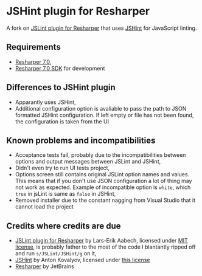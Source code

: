 # JSHint plugin for Resharper

A fork on [JSLint plugin for Resharper](http://resharperjslint.codeplex.com/) that uses 
[JSHint](http://www.jshint.com/) for JavaScript linting.

## Requirements
 - [Resharper 7.0](http://www.jetbrains.com/resharper/),
 - [Resharper 7.0 SDK](http://download.jetbrains.com/resharper/ReSharperSDK-7.1.96.msi) for development

## Differences to JSHint plugin
 - Apparantly uses JSHint,
 - Additional configuration option is avaliable to pass the path to JSON formatted JSHint configuration.
   If left empty or file has not been found, the configuration is taken from the UI

## Known problems and incompatibilities
 - Acceptance tests fail, probably due to the incompatibilities between options and output messages between
   JSLint and JSHint,
 - Didn't even try to run UI tests project,
 - Options screen still contains original JSLint option names and values. This means that if you don't use
   JSON configuration a lot of thing may not work as expected. Example of incompatible option is `white`,
   which `true` in jsLint is same as `false` in JSHint,
 - Removed installer due to the constant nagging from Visual Studio that it cannot load the project

## Credits where credits are due
 - [JSLint plugin for Resharper](http://resharperjslint.codeplex.com) by Lars-Erik Aabech, licensed under
   [MIT license](http://resharperjslint.codeplex.com/license), is probably father to the most of the code I
   blantantly ripped off and run `s/JSLint/JSHint/g` on it,
 - [JSHint](http://www.jshint.com) by Anton Kovalyov, licensed under
   [this license](https://raw.github.com/jshint/jshint/master/LICENSE)
 - [Resharper](http://www.jetbrains.com/resharper/) by JetBrains
